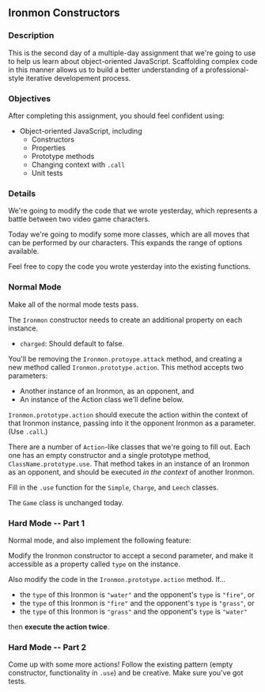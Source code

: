## Ironmon Constructors

### Description

This is the second day of a multiple-day assignment that we're going to use to help us learn about object-oriented JavaScript. Scaffolding complex code in this manner allows us to build a better understanding of a professional-style iterative developement process.

### Objectives

After completing this assignment, you should feel confident using:

* Object-oriented JavaScript, including
    * Constructors
    * Properties
    * Prototype methods
    * Changing context with `.call`
    * Unit tests

### Details

We're going to modify the code that we wrote yesterday, which represents a battle between two video game characters.

Today we're going to modify some more classes, which are all moves that can be performed by our characters. This expands the range of options available.

Feel free to copy the code you wrote yesterday into the existing functions.

### Normal Mode

Make all of the normal mode tests pass. 

The `Ironmon` constructor needs to create an additional property on each instance.

* `charged`: Should default to false.

You'll be removing the `Ironmon.protoype.attack` method, and creating a new method called `Ironmon.prototype.action`. This method accepts two parameters:

* Another instance of an Ironmon, as an opponent, and
* An instance of the Action class we'll define below.

`Ironmon.prototype.action` should execute the action within the context of that Ironmon instance, passing into it the opponent Ironmon as a parameter. (Use `.call`.)

There are a number of `Action`-like classes that we're going to fill out. Each one has an empty constructor and a single prototype method, `ClassName.prototype.use`. That method takes in an instance of an Ironmon as an opponent, and should be executed *in the context* of another Ironmon.

Fill in the `.use` function for the `Simple`, `Charge`, and `Leech` classes.

The `Game` class is unchanged today.

### Hard Mode -- Part 1

Normal mode, and also implement the following feature:

Modify the Ironmon constructor to accept a second parameter, and make it accessible as a property called `type` on the instance.

Also modify the code in the `Ironmon.prototype.action` method. If...

* the `type` of this Ironmon is `"water"` and the opponent's `type` is `"fire"`, or
* the `type` of this Ironmon is `"fire"` and the opponent's `type` is `"grass"`, or
* the `type` of this Ironmon is `"grass"` and the opponent's `type` is `"water"`

then **execute the action twice**.

### Hard Mode -- Part 2

Come up with some more actions! Follow the existing pattern (empty constructor, functionality in `.use`) and be creative. Make sure you've got tests.
